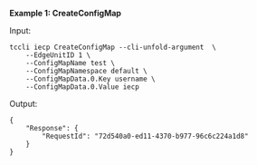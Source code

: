 **Example 1: CreateConfigMap**



Input: 

```
tccli iecp CreateConfigMap --cli-unfold-argument  \
    --EdgeUnitID 1 \
    --ConfigMapName test \
    --ConfigMapNamespace default \
    --ConfigMapData.0.Key username \
    --ConfigMapData.0.Value iecp
```

Output: 
```
{
    "Response": {
        "RequestId": "72d540a0-ed11-4370-b977-96c6c224a1d8"
    }
}
```

